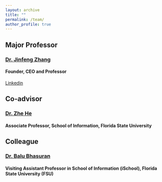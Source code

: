 ```yaml
---
layout: archive
title: ""
permalink: /team/
author_profile: true
---
```


## Major Professor
### [Dr. Jinfeng Zhang](https://ani.stat.fsu.edu/~jinfeng/) 
#### Founder, CEO and Professor
[Linkedin](https://www.linkedin.com/in/jinfeng-zhang-48601a81/)

## Co-advisor
### [Dr. Zhe He](https://sites.google.com/site/henryhezhe2003/)
#### Associate Professor, School of Information,  Florida State University


## Colleague
### [Dr. Balu Bhasuran](https://balubhasuran.github.io/)
#### Visiting Assistant Professor in School of Information (iSchool), Florida State University (FSU)



